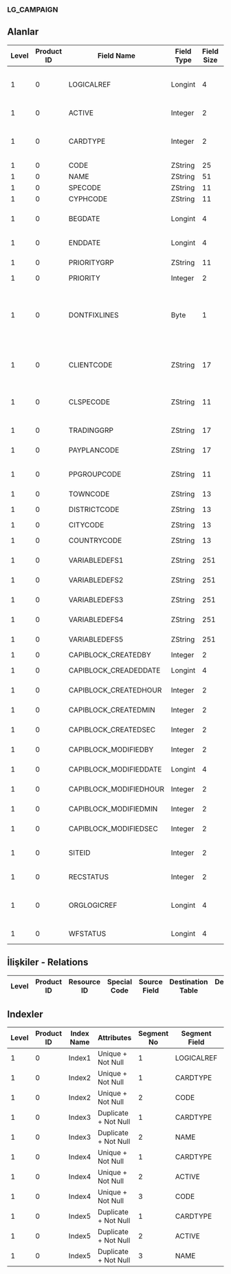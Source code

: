 ### LG_CAMPAIGN

## Alanlar

**Level**|**Product ID**|**Field Name**|**Field Type**|**Field Size**|**Field Offset**|**Türkçe Açıklama**|**Expression**
-----|-----|-----|-----|-----|-----|-----|-----
1|0|LOGICALREF|Longint|4|0|Kampanya Kartı Logial Ref.|Campaign Card Logical Reference
1|0|ACTIVE|Integer|2|4|Kullanım durumu|Usage Status
1|0|CARDTYPE|Integer|2|6|Kart Türü; 1 Satınalma;2 Satış|Card Type ;1 Satınalma;2 Satış
1|0|CODE|ZString|25|8|Kod|Code
1|0|NAME|ZString|51|33|Açıklama|Description
1|0|SPECODE|ZString|11|84|Özel Kod|Aux. Code
1|0|CYPHCODE|ZString|11|95|Yetki Kodu|Auth. Code
1|0|BEGDATE|Longint|4|106|Kampanya başlangıç tarihi|Start Date of Campaign
1|0|ENDDATE|Longint|4|110|Kampanya Bitiş Tarihi|End Date of Campaign
1|0|PRIORITYGRP|ZString|11|114|Öncelik grubu|Priority Group
1|0|PRIORITY|Integer|2|125|Öncelik|Priority
1|0|DONTFIXLINES|Byte|1|127|Kampanya Koşullarını Sağlayan Malzeme Satırları Dağıtılabilir|Material Lines That Realize Campaign Conditions Can Be Distributed
1|0|CLIENTCODE|ZString|17|128|Cari Hesap Kodu|Account Receivable / Payable Code
1|0|CLSPECODE|ZString|11|145|Cari Hesap Özel Kodu|Account Receivable / Payable Aux. Code
1|0|TRADINGGRP|ZString|17|156|Ticari İşlem Grubu|Trading Group
1|0|PAYPLANCODE|ZString|17|173|Ödeme planı kodu|Payment Plan Code
1|0|PPGROUPCODE|ZString|11|190|Ödeme planı grup kodu|Payment Plan Group Code
1|0|TOWNCODE|ZString|13|201|İlçe kodu|Town Code
1|0|DISTRICTCODE|ZString|13|214|Semt Kodu|District Code
1|0|CITYCODE|ZString|13|227|Şehir Kodu|City Code
1|0|COUNTRYCODE|ZString|13|240|Ülke Kodu|Country Code
1|0|VARIABLEDEFS1|ZString|251|253|Değişken tanımı 1|Variable Definition 1
1|0|VARIABLEDEFS2|ZString|251|504|Değişken tanımı 2|Variable Definition 2
1|0|VARIABLEDEFS3|ZString|251|755|Değişken tanımı 3|Variable Definition 3
1|0|VARIABLEDEFS4|ZString|251|1006|Değişken tanımı 4|Variable Definition 4
1|0|VARIABLEDEFS5|ZString|251|1257|Değişken tanımı 5|Variable Definition 5
1|0|CAPIBLOCK_CREATEDBY|Integer|2|1508|Oluşturan|Created By
1|0|CAPIBLOCK_CREADEDDATE|Longint|4|1510|Oluşturulma Tarihi|Created Date
1|0|CAPIBLOCK_CREATEDHOUR|Integer|2|1514|Oluşturulma Saati|Created Hour
1|0|CAPIBLOCK_CREATEDMIN|Integer|2|1516|Oluşturulma Dakikası|Created Minute
1|0|CAPIBLOCK_CREATEDSEC|Integer|2|1518|Oluşturulma Saniyesi|Created Second
1|0|CAPIBLOCK_MODIFIEDBY|Integer|2|1520|Değiştiren|Modified By
1|0|CAPIBLOCK_MODIFIEDDATE|Longint|4|1522|Değiştirilme Tarihi|Modified Date
1|0|CAPIBLOCK_MODIFIEDHOUR|Integer|2|1526|Değiştirilme Saati|Modified Hour
1|0|CAPIBLOCK_MODIFIEDMIN|Integer|2|1528|Değiştirilme Dakikası|Modified Minute
1|0|CAPIBLOCK_MODIFIEDSEC|Integer|2|1530|Değiştirilme Saniyesi|Modified Second
1|0|SITEID|Integer|2|1532|Veri Merkezi|Data Processing Site
1|0|RECSTATUS|Integer|2|1534|Kayıt Durumu|Record Status
1|0|ORGLOGICREF|Longint|4|1536|Orijinal Kayıt Log. Ref.|Original Record Logical Reference
1|0|WFSTATUS|Longint|4|1540|Kullanımda Değil|Not In Use

## İlişkiler - Relations

**Level**|**Product ID**|**Resource ID**|**Special Code**|**Source Field**|**Destination Table**|**Destination Field**|**Relation Type**|**Extra Condition**
-----|-----|-----|-----|-----|-----|-----|-----|-----

## Indexler

**Level**|**Product ID**|**Index Name**|**Attributes**|**Segment No**|**Segment Field**|**Sense**
-----|-----|-----|-----|-----|-----|-----
1|0|Index1|Unique + Not Null|1|LOGICALREF|Ascending
1|0|Index2|Unique + Not Null|1|CARDTYPE|Ascending
1|0|Index2|Unique + Not Null|2|CODE|Ascending
1|0|Index3|Duplicate + Not Null|1|CARDTYPE|Ascending
1|0|Index3|Duplicate + Not Null|2|NAME|Ascending
1|0|Index4|Unique + Not Null|1|CARDTYPE|Ascending
1|0|Index4|Unique + Not Null|2|ACTIVE|Ascending
1|0|Index4|Unique + Not Null|3|CODE|Ascending
1|0|Index5|Duplicate + Not Null|1|CARDTYPE|Ascending
1|0|Index5|Duplicate + Not Null|2|ACTIVE|Ascending
1|0|Index5|Duplicate + Not Null|3|NAME|Ascending
